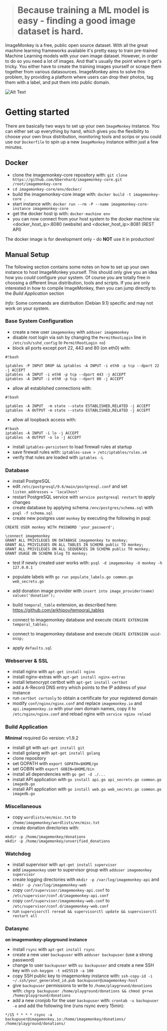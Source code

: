 > # Because training a ML model is easy - finding a good image dataset is hard.


ImageMonkey is a free, public open source dataset. With all the great machine learning frameworks available it's pretty easy to train pre-trained Machine Learning models with your own image dataset. However, in order to do so you need a lot of images. And that's usually the point where it get's tricky. You either have to create the training images yourself or scrape them together from various datasources. ImageMonkey aims to solve this problem, by providing a platform where users can drop their photos, tag them with a label, and put them into public domain. 

![Alt Text](https://github.com/bbernhard/imagemonkey-core/raw/master/img/animation.gif)

# Getting started #

There are basically two ways to set up your own `ImageMonkey` instance. You can either set up everything by hand, which gives you the flexibility to choose your own linux distribution, monitoring tools and scrips or you could use our `Dockerfile` to spin up a new `ImageMonkey` instance within just a few minutes. 

## Docker ## 

* clone the imagemonkey-core repository with: `git clone https://github.com/bbernhard/imagemonkey-core.git /root/imagemonkey-core`
* `cd imagemonkey-core/env/docker/`
* build the imagemonkey-core image with: `docker build -t imagemonkey-core .`
* start instance with: `docker run --rm -P --name imagemonkey-core-instance imagemonkey-core`
* get the docker host ip with: `docker-machine env`
* you can now connect from your host system to the docker machine via: <docker_host_ip>:8080 (website) and <docker_host_ip>:8081 (REST API) 

The docker image is for development only - do **NOT** use it in production!

## Manual Setup ##

The following section contains some notes on how to set up your own instance to host ImageMonkey yourself.
This should only give you an idea how you *could* configure your system. Of course you are totally free in choosing 
a different linux distribution, tools and scripts. If you are only interested in how to compile ImageMonkey, then you can jump directly to the *Build Application* section 

*Info:* Some commands are distribution (Debian 9.1) specific and may not work on your system. 

### Base System Configuration ###

* create a new user `imagemonkey`  with `adduser imagemonkey` 
* disable root login via ssh by changing the `PermitRootLogin` line in `/etc/ssh/sshd_config` to `PermitRootLogin no`)
* block all ports except port 22, 443 and 80 (on eth0) with: 
```
#!bash

iptables -P INPUT DROP && iptables -A INPUT -i eth0 -p tcp --dport 22 -j ACCEPT
iptables -A INPUT -i eth0 -p tcp --dport 443 -j ACCEPT
iptables -A INPUT -i eth0 -p tcp --dport 80 -j ACCEPT
```

* allow all established connections with:

```
#!bash

iptables -A INPUT  -m state --state ESTABLISHED,RELATED -j ACCEPT
iptables -A OUTPUT -m state --state ESTABLISHED,RELATED -j ACCEPT
```

* allow all loopback access with:
```
#!bash
iptables -A INPUT -i lo -j ACCEPT
iptables -A OUTPUT -o lo -j ACCEPT
```

* install `iptables-persistent` to load firewall rules at startup
* save firewall rules with: `iptables-save > /etc/iptables/rules.v4`
* verify that rules are loaded with `iptables -L`

### Database ###

* install PostgreSQL
* edit `/etc/postgresql/9.6/main/postgresql.conf` and set `listen_addresses = 'localhost'`
* restart PostgreSQL service with `service postgresql restart` to apply changes
* create database by applying schema `/env/postgres/schema.sql` with `psql -f schema.sql`
* create new postgres user `monkey` by executing the following in psql: 
```
CREATE USER monkey WITH PASSWORD 'your_password';

\connect imagemonkey 
GRANT ALL PRIVILEGES ON DATABASE imagemonkey to monkey;
GRANT ALL PRIVILEGES ON ALL TABLES IN SCHEMA public TO monkey;
GRANT ALL PRIVILEGES ON ALL SEQUENCES IN SCHEMA public TO monkey;
GRANT USAGE ON SCHEMA blog TO monkey;

```
* test if newly created user works with: `psql -d imagemonkey -U monkey -h 127.0.0.1`

* populate labels with `go run populate_labels.go common.go web_secrets.go`
* add donation image provider with `insert into image_provider(name) values('donation');`

* build `temporal_table` extension, as described here: https://github.com/arkhipov/temporal_tables
* connect to imagemonkey database and execute `CREATE EXTENSION temporal_tables;`
* connect to imagemonkey database and execute `CREATE EXTENSION uuid-ossp;`
* apply `defaults.sql`

### Webserver & SSL ###

* install nginx with `apt-get install nginx`
* install nginx-extras with `apt-get install nginx-extras`
* install letsencrypt certbot with `apt-get install certbot`
* add a A-Record DNS entry which points to the IP address of your instance
* run `certbot certonly` to obtain a certificate for your registered domain
* modify `conf/nginx/nginx.conf` and replace `imagemonkey.io` and `api.imagemonkey.io` with your own domain names, copy it to `/etc/nginx/nginx.conf` and reload nginx with `service nginx reload`

### Build Application ###
**Minimal** required Go version: v1.9.2

* install git with `apt-get install git`
* install golang with `apt-get install golang`
* clone repository
* set GOPATH with `export GOPATH=$HOME/go`
* set GOBIN with `export GOBIN=$HOME/bin`
* install all dependencies with `go get -d ./... `
* install API application with `go install api.go api_secrets.go common.go imagedb.go`
* install API application with `go install web.go web_secrets.go common.go imagedb.go` 

### Miscellaneous ###
* copy `wordlists/en/misc.txt` to `/home/imagemonkey/wordlists/en/misc.txt`
* create donation directories with: 
```
mkdir -p /home/imagemonkey/donations
mkdir -p /home/imagemonkey/unverified_donations
```

### Watchdog ###
* install supervisor with `apt-get install supervisor`
* add `imagemonkey` user to supervisor group with `adduser imagemonkey supervisor`
* create logging directories with `mkdir -p /var/log/imagemonkey-api` and `mkdir -p /var/log/imagemonkey-web`
* copy `conf/supervisor/imagemonkey-api.conf` to `/etc/supervisor/conf.d/imagemonkey-api.conf`
* copy `conf/supervisor/imagemonkey-web.conf` to `/etc/supervisor/conf.d/imagemonkey-web.conf`
* run `supervisorctl reread && supervisorctl update && supervisorctl restart all`


### Datasync ###
**on imagemonkey-playground instance**
* install `rsync` with `apt-get install rsync`
* create a new user `backupuser` with `adduser backupuser` (use a strong password)
* change to user `backupuser` with `su backupuser` and create a new SSH key with `ssh-keygen -t ed25519 -a 100`
* copy SSH public key to imagemonkey instance with: `ssh-copy-id -i ~/.ssh/your_generated_id.pub backupuser@imagemonkey-host`
* give `backupuser` permissions to write to `/home/playground/donations` with: `chgrp backupuser /home/playground/donations && chmod g+rwx /home/playground/donations`
* add a new cronjob for the user `backupuser` with: `crontab -u backupuser -e` and add the following line (runs rsync every 15min):

```
*/15 * * * * rsync -a backupuser@imagemonkey.io:/home/imagemonkey/donations/ /home/playground/donations/
```